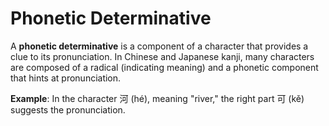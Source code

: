 
# Phonetic Determinative

A **phonetic determinative** is a component of a character that provides a clue to its pronunciation. 
In Chinese and Japanese kanji, many characters are composed of a radical (indicating meaning) and a phonetic component that hints at pronunciation.

**Example**: In the character 河 (hé), meaning "river," the right part 可 (kě) suggests the pronunciation.

